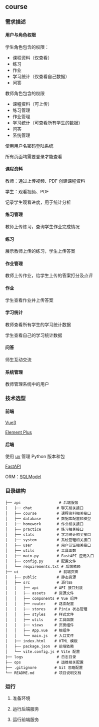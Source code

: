 ## course

### 需求描述

#### 用户与角色权限

学生角色包含的权限：

- 课程资料（仅查看）
- 练习
- 作业
- 学习统计（仅查看自己数据）
- 问答

教师角色包含的权限
- 课程资料（可上传）
- 练习管理
- 作业管理
- 学习统计（可查看所有学生的数据）
- 问答
- 系统管理

使用用户名密码登陆系统

所有页面均需要登录才能查看

#### 课程资料

教师：通过上传视频、PDF 创建课程资料

学生：观看视频、PDF

记录学生观看进度，用于统计分析

#### 练习管理
教师上传练习，查询学生作业完成情况

#### 练习

展示教师上传的练习，学生上传答案

#### 作业管理

教师上传作业，给学生上传的答案打分及点评

#### 作业
学生查看作业并上传答案

#### 学习统计
教师查看所有学生的学习统计数据

学生查看自己的学习统计数据

#### 问答
师生互动交流

#### 系统管理
教师管理系统中的用户


### 技术选型

#### 前端
[Vue3](https://cn.vuejs.org/)

[Element Plus](https://element-plus.org/zh-CN/)

#### 后端
使用 [uv](https://github.com/astral-sh/uv) 管理 Python 版本和包

[FastAPI](https://fastapi.tiangolo.com/zh/)

ORM：[SQLModel](https://sqlmodel.cn/)

### 目录结构

```
├── api                 # 后端服务
│   ├── chat           # 聊天相关接口
│   ├── course         # 课程资料相关接口
│   ├── database       # 数据库配置和模型
│   ├── homework       # 作业相关接口
│   ├── practice       # 练习相关接口
│   ├── stats          # 学习统计相关接口
│   ├── system         # 系统管理相关接口
│   ├── user           # 用户认证相关接口
│   ├── utils          # 工具函数
│   ├── main.py        # FastAPI 应用入口
│   ├── config.py      # 配置文件
│   └── requirements.txt # 后端依赖
├── ui                  # 前端页面
│   ├── public         # 静态资源
│   ├── src            # 源代码
│   │   ├── api       # API 接口封装
│   │   ├── assets    # 资源文件
│   │   ├── components # Vue 组件
│   │   ├── router    # 路由配置
│   │   ├── stores    # Pinia 状态管理
│   │   ├── styles    # 样式文件
│   │   ├── utils     # 工具函数
│   │   ├── views     # 页面组件
│   │   ├── App.vue   # 根组件
│   │   └── main.js   # 入口文件
│   ├── index.html    # HTML 模板
│   ├── package.json  # 前端依赖
│   └── vite.config.js # Vite 配置
├── logs               # 日志目录
├── ops                # 运维相关配置
├── .gitignore        # Git 忽略配置
└── README.md         # 项目说明文档
```

### 运行
1. 准备环境

2. 运行后端服务

3. 运行前端服务

